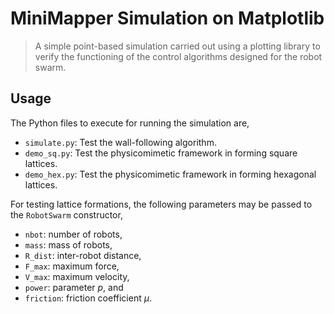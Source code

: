 # MiniMapper Simulation on Matplotlib

> A simple point-based simulation carried out using a plotting library to verify the functioning of the control algorithms designed for the robot swarm.

## Usage

The Python files to execute for running the simulation are,
- `simulate.py`: Test the wall-following algorithm.
- `demo_sq.py`: Test the physicomimetic framework in forming square lattices.
- `demo_hex.py`: Test the physicomimetic framework in forming hexagonal lattices.

For testing lattice formations, the following parameters may be passed to the `RobotSwarm` constructor,
- `nbot`: number of robots,
- `mass`: mass of robots,
- `R_dist`: inter-robot distance,
- `F_max`: maximum force,
- `V_max`: maximum velocity,
- `power`: parameter *p*, and
- `friction`: friction coefficient *μ*.
